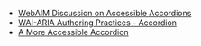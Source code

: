 - [WebAIM Discussion on Accessible Accordions](http://webaim.org/discussion/mail_thread?thread=5999)
- [WAI-ARIA Authoring Practices - Accordion](https://www.w3.org/TR/wai-aria-practices-1.1/#accordion)
- [A More Accessible Accordion](http://www.slideshare.net/DanDineenUoB/show-tell-a-more-accessible-accordion)
